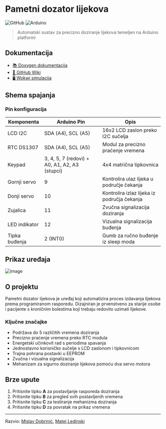 # Pametni dozator lijekova

![GitHub](https://img.shields.io/github/license/mdobrini/RUS--PametniDozatorLjekova?style=flat-square)
![Arduino](https://img.shields.io/badge/Arduino-UNO-blue?style=flat-square&logo=arduino)

> Automatski sustav za precizno doziranje lijekova temeljen na Arduino platformi

## Dokumentacija

- [📚 Doxygen dokumentacija](https://mdobrini.github.io/RUS--PametniDozatorLijekova/)
- [📖 GitHub Wiki](https://github.com/mdobrini/RUS--PametniDozatorLjekova/wiki)
- [🖥️ Wokwi simulacija](https://wokwi.com/projects/428213172579332097)

## Shema spajanja

### Pin konfiguracija

| Komponenta    | Arduino Pin                                   | Opis                                        |
| ------------- | --------------------------------------------- | ------------------------------------------- |
| LCD I2C       | SDA (A4), SCL (A5)                            | 16x2 LCD zaslon preko I2C sučelja           |
| RTC DS1307    | SDA (A4), SCL (A5)                            | Modul za precizno praćenje vremena          |
| Keypad        | 3, 4, 5, 7 (redovi) + A0, A1, A2, A3 (stupci) | 4x4 matrična tipkovnica                     |
| Gornji servo  | 9                                             | Kontrolira ulaz lijeka u područje čekanja   |
| Donji servo   | 10                                            | Kontrolira izlaz lijeka iz područja čekanja |
| Zujalica      | 11                                            | Zvučna signalizacija doziranja              |
| LED indikator | 12                                            | Vizualna signalizacija buđenja              |
| Tipka buđenja | 2 (INT0)                                      | Gumb za ručno buđenje iz sleep moda         |

## Prikaz uređaja

![image](https://github.com/user-attachments/assets/68a581ea-cd3e-4c64-9ddd-8ea13e9f110c)


## O projektu

Pametni dozator lijekova je uređaj koji automatizira proces izdavanja lijekova prema programiranom rasporedu. Dizajniran je prvenstveno za starije osobe i pacijente s kroničnim bolestima koji trebaju redovito uzimati lijekove.

### Ključne značajke

- Podržava do 5 različitih vremena doziranja
- Precizno praćenje vremena preko RTC modula
- Energetski učinkovit rad s periodima spavanja
- Jednostavno korisničko sučelje s LCD zaslonom i tipkovnicom
- Trajna pohrana postavki u EEPROM
- Zvučna i vizualna signalizacija
- Mehanizam za sigurno doziranje lijekova pomoću dva servo motora

## Brze upute

1. Pritisnite tipku **A** za postavljanje rasporeda doziranja
2. Pritisnite tipku **B** za pregled svih postavljenih vremena
3. Pritisnite tipku **C** za testiranje mehanizma doziranja
4. Pritisnite tipku **D** za povratak na prikaz vremena

---

Razvio: [Mislav Dobrinić](https://github.com/MDBossss), [Matej Ledinski](https://github.com)
